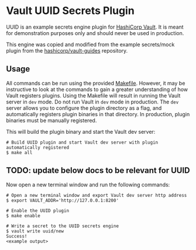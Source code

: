 # Vault UUID Secrets Plugin

UUID is an example secrets engine plugin for [HashiCorp
Vault](https://www.vaultproject.io/). It is meant for demonstration purposes
only and should never be used in production.

This engine was copied and modified from the example secrets/mock plugin from
the [hashicorp/vault-guides][guides] repository.

## Usage

All commands can be run using the provided [Makefile](./Makefile). However, it
may be instructive to look at the commands to gain a greater understanding of
how Vault registers plugins. Using the Makefile will result in running the Vault
server in `dev` mode. Do not run Vault in `dev` mode in production. The `dev`
server allows you to configure the plugin directory as a flag, and automatically
registers plugin binaries in that directory. In production, plugin binaries must
be manually registered.

This will build the plugin binary and start the Vault dev server:
```
# Build UUID plugin and start Vault dev server with plugin automatically registered
$ make all
```

## TODO: update below docs to be relevant for UUID
Now open a new terminal window and run the following commands:
```
# Open a new terminal window and export Vault dev server http address
$ export VAULT_ADDR='http://127.0.0.1:8200'

# Enable the UUID plugin
$ make enable

# Write a secret to the UUID secrets engine
$ vault write uuid/new
Success! 
<example output>

```

[guides]: https://github.com/hashicorp/vault-guides
